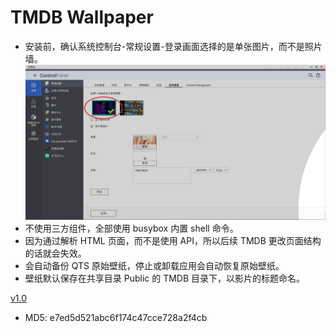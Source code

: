 # TMDB Wallpaper

- 安装前，确认系统控制台-常规设置-登录画面选择的是单张图片，而不是照片墙。
![登录画面设置](./login-screen-settings.png)
- 不使用三方组件，全部使用 busybox 内置 shell 命令。
- 因为通过解析 HTML 页面，而不是使用 API，所以后续 TMDB 更改页面结构的话就会失效。
- 会自动备份 QTS 原始壁纸，停止或卸载应用会自动恢复原始壁纸。
- 壁纸默认保存在共享目录 Public 的 TMDB 目录下，以影片的标题命名。

[v1.0](https://github.com/Jay-Young/qpkg/releases/tag/v_tmdb_1.0)

- MD5: e7ed5d521abc6f174c47cce728a2f4cb
